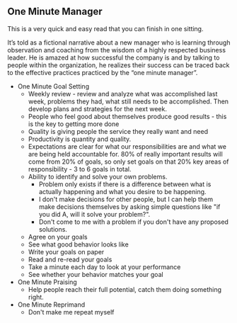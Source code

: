 ## One Minute Manager

This is a very quick and easy read that you can finish in one sitting.

It’s told as a fictional narrative about a new manager who is learning through observation and coaching from the wisdom of a highly respected business leader. He is amazed at how successful the company is and by talking to people within the organization, he realizes their success can be traced back to the effective practices practiced by the “one minute manager”.

- One Minute Goal Setting
	- Weekly review - review and analyze what was accomplished last week, problems they had, what still needs to be accomplished. Then develop plans and strategies for the next week.
	- People who feel good about themselves produce good results - this is the key to getting more done
	- Quality is giving people the service they really want and need
	- Productivity is quantity and quality.
	- Expectations are clear for what our responsibilities are and what we are being held accountable for.
	  80% of really important results will come from 20% of goals, so only set goals on that 20% key areas of responsibility - 3 to 6 goals in total.
	- Ability to identify and solve your own problems.
		- Problem only exists if there is a difference between what is actually happening and what you desire to be happening.
		- I don't make decisions for other people, but I can help them make decisions themselves by asking simple questions like "if you did A, will it solve your problem?".
		- Don't come to me with a problem if you don't have any proposed solutions.
	- Agree on your goals
	- See what good behavior looks like
	- Write your goals on paper
	- Read and re-read your goals
	- Take a minute each day to look at your performance
	- See whether your behavior matches your goal
- One Minute Praising
	- Help people reach their full potential, catch them doing something right.
- One Minute Reprimand
	- Don't make me repeat myself
